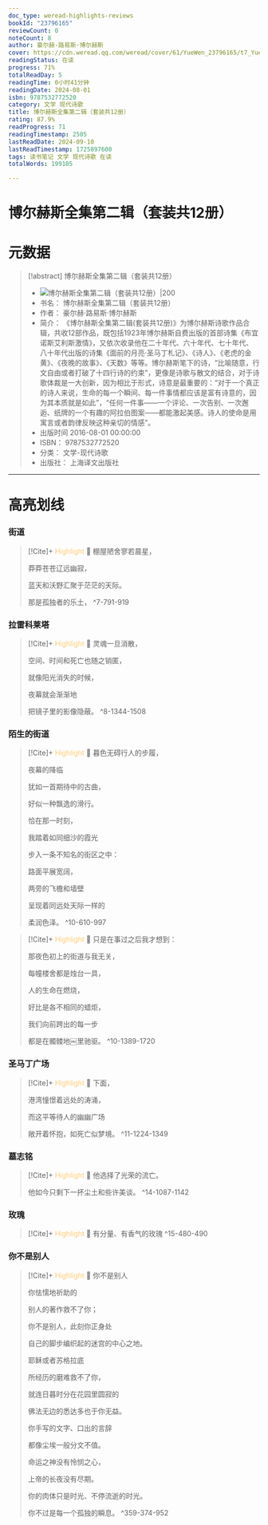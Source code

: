 ```yaml
---
doc_type: weread-highlights-reviews
bookId: "23796165"
reviewCount: 0
noteCount: 8
author: 豪尔赫·路易斯·博尔赫斯
cover: https://cdn.weread.qq.com/weread/cover/61/YueWen_23796165/t7_YueWen_23796165.jpg
readingStatus: 在读
progress: 71%
totalReadDay: 5
readingTime: 0小时41分钟
readingDate: 2024-08-01
isbn: 9787532772520
category: 文学 现代诗歌
title: 博尔赫斯全集第二辑（套装共12册）
rating: 87.9%
readProgress: 71
readingTimestamp: 2505
lastReadDate: 2024-09-10
lastReadTimestamp: 1725897600
tags: 读书笔记 文学 现代诗歌 在读
totalWords: 199105

---
```


# 博尔赫斯全集第二辑（套装共12册）

# 元数据
> [!abstract] 博尔赫斯全集第二辑（套装共12册）
> - ![ 博尔赫斯全集第二辑（套装共12册）|200](https://cdn.weread.qq.com/weread/cover/61/YueWen_23796165/t7_YueWen_23796165.jpg)
> - 书名： 博尔赫斯全集第二辑（套装共12册）
> - 作者： 豪尔赫·路易斯·博尔赫斯
> - 简介： 《博尔赫斯全集第二辑(套装共12册)》为博尔赫斯诗歌作品合辑，共收12部作品，既包括1923年博尔赫斯自费出版的首部诗集《布宜诺斯艾利斯激情》，又依次收录他在二十年代、六十年代、七十年代、八十年代出版的诗集《面前的月亮·圣马丁札记》、《诗人》、《老虎的金黄》、《夜晚的故事》、《天数》等等。博尔赫斯笔下的诗，“比喻随意，行文自由或者打破了十四行诗的约束”，更像是诗歌与散文的结合，对于诗歌体裁是一大创新，因为相比于形式，诗意是最重要的：“对于一个真正的诗人来说，生命的每一个瞬间、每一件事情都应该是富有诗意的，因为其本质就是如此”，“任何一件事——一个评论、一次告别、一次邂逅、纸牌的一个有趣的阿拉伯图案——都能激起美感。诗人的使命是用寓言或者韵律反映这种亲切的情感”。
> - 出版时间 2016-08-01 00:00:00
> - ISBN： 9787532772520
> - 分类： 文学-现代诗歌
> - 出版社： 上海译文出版社



---

# 高亮划线

### 街道

> [!Cite]+ <span style="color: #ffce78;">Highlight</span>
> 📌 棚屋陋舍寥若晨星，
>
>莽莽苍苍辽远幽寂，
>
>蓝天和沃野汇聚于茫茫的天际。
>
>那是孤独者的乐土，
> ^7-791-919
### 拉雷科莱塔

> [!Cite]+ <span style="color: #ffce78;">Highlight</span>
> 📌 灵魂一旦消散，
>
>空间、时间和死亡也随之销匿，
>
>就像阳光消失的时候，
>
>夜幕就会渐渐地
>
>把镜子里的影像隐蔽。
> ^8-1344-1508
### 陌生的街道

> [!Cite]+ <span style="color: #ffce78;">Highlight</span>
> 📌 暮色无碍行人的步履，
>
>夜幕的降临
>
>犹如一首期待中的古曲，
>
>好似一种飘逸的滑行。
>
>恰在那一时刻，
>
>我踏着如同细沙的霞光
>
>步入一条不知名的街区之中：
>
>路面平展宽阔，
>
>两旁的飞檐和墙壁
>
>呈现着同远处天际一样的
>
>柔润色泽。
> ^10-610-997

> [!Cite]+ <span style="color: #ffce78;">Highlight</span>
> 📌 只是在事过之后我才想到：
>
>那夜色初上的街道与我无关，
>
>每幢楼舍都是烛台一具，
>
>人的生命在燃烧，
>
>好比是各不相同的蜡炬，
>
>我们向前跨出的每一步
>
>都是在髑髅地￼里驰驱。
> ^10-1389-1720
### 圣马丁广场

> [!Cite]+ <span style="color: #ffce78;">Highlight</span>
> 📌 下面，
>
>港湾憧憬着远处的涛涌，
>
>而这平等待人的幽幽广场
>
>敞开着怀抱，如死亡似梦境。
> ^11-1224-1349
### 墓志铭

> [!Cite]+ <span style="color: #ffce78;">Highlight</span>
> 📌 他选择了光荣的流亡。
>
>他如今只剩下一抔尘土和些许美谈。
> ^14-1087-1142
### 玫瑰

> [!Cite]+ <span style="color: #ffce78;">Highlight</span>
> 📌 有分量、有香气的玫瑰
> ^15-480-490
### 你不是别人

> [!Cite]+ <span style="color: #ffce78;">Highlight</span>
> 📌 你不是别人
>
>你怯懦地祈助的
>
>别人的著作救不了你；
>
>你不是别人，此刻你正身处
>
>自己的脚步编织起的迷宫的中心之地。
>
>耶稣或者苏格拉底
>
>所经历的磨难救不了你，
>
>就连日暮时分在花园里圆寂的
>
>佛法无边的悉达多也于你无益。
>
>你手写的文字、口出的言辞
>
>都像尘埃一般分文不值。
>
>命运之神没有怜悯之心，
>
>上帝的长夜没有尽期。
>
>你的肉体只是时光、不停流逝的时光。
>
>你不过是每一个孤独的瞬息。
> ^359-374-952

